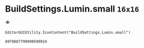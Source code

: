 # BuildSettings.Lumin.small `16x16`
<img src="/img/BuildSettings.Lumin.small.png" width=16 height=16>

``` CSharp
EditorGUIUtility.IconContent("BuildSettings.Lumin.small")
```
```
8979687790990599924
```

